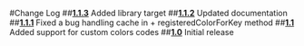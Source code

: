 #Change Log
##[__1.1.3__](https://github.com/nicolasgoutaland/NSString-Color/releases/tag/1.1.3)
Added library target
##[__1.1.2__](https://github.com/nicolasgoutaland/NSString-Color/releases/tag/1.1.2)
Updated documentation
##[__1.1.1__](https://github.com/nicolasgoutaland/NSString-Color/releases/tag/1.1.1)
Fixed a bug handling cache in + registeredColorForKey method
##[__1.1__](https://github.com/nicolasgoutaland/NSString-Color/releases/tag/1.1)
Added support for custom colors codes
##[__1.0__](https://github.com/nicolasgoutaland/NSString-Color/releases/tag/1.0)
Initial release
